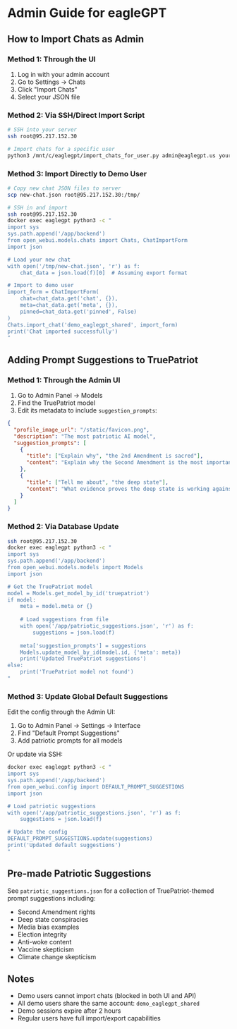 # Admin Guide for eagleGPT

## How to Import Chats as Admin

### Method 1: Through the UI
1. Log in with your admin account
2. Go to Settings → Chats
3. Click "Import Chats"
4. Select your JSON file

### Method 2: Via SSH/Direct Import Script
```bash
# SSH into your server
ssh root@95.217.152.30

# Import chats for a specific user
python3 /mnt/c/eaglegpt/import_chats_for_user.py admin@eaglegpt.us yourpassword --dir /path/to/chat/exports/
```

### Method 3: Import Directly to Demo User
```bash
# Copy new chat JSON files to server
scp new-chat.json root@95.217.152.30:/tmp/

# SSH in and import
ssh root@95.217.152.30
docker exec eaglegpt python3 -c "
import sys
sys.path.append('/app/backend')
from open_webui.models.chats import Chats, ChatImportForm
import json

# Load your new chat
with open('/tmp/new-chat.json', 'r') as f:
    chat_data = json.load(f)[0]  # Assuming export format

# Import to demo user
import_form = ChatImportForm(
    chat=chat_data.get('chat', {}),
    meta=chat_data.get('meta', {}),
    pinned=chat_data.get('pinned', False)
)
Chats.import_chat('demo_eaglegpt_shared', import_form)
print('Chat imported successfully')
"
```

## Adding Prompt Suggestions to TruePatriot

### Method 1: Through the Admin UI
1. Go to Admin Panel → Models
2. Find the TruePatriot model
3. Edit its metadata to include `suggestion_prompts`:

```json
{
  "profile_image_url": "/static/favicon.png",
  "description": "The most patriotic AI model",
  "suggestion_prompts": [
    {
      "title": ["Explain why", "the 2nd Amendment is sacred"],
      "content": "Explain why the Second Amendment is the most important right for preserving American freedom"
    },
    {
      "title": ["Tell me about", "the deep state"],
      "content": "What evidence proves the deep state is working against real Americans?"
    }
  ]
}
```

### Method 2: Via Database Update
```bash
ssh root@95.217.152.30
docker exec eaglegpt python3 -c "
import sys
sys.path.append('/app/backend')
from open_webui.models.models import Models
import json

# Get the TruePatriot model
model = Models.get_model_by_id('truepatriot')
if model:
    meta = model.meta or {}
    
    # Load suggestions from file
    with open('/app/patriotic_suggestions.json', 'r') as f:
        suggestions = json.load(f)
    
    meta['suggestion_prompts'] = suggestions
    Models.update_model_by_id(model.id, {'meta': meta})
    print('Updated TruePatriot suggestions')
else:
    print('TruePatriot model not found')
"
```

### Method 3: Update Global Default Suggestions
Edit the config through the Admin UI:
1. Go to Admin Panel → Settings → Interface
2. Find "Default Prompt Suggestions"
3. Add patriotic prompts for all models

Or update via SSH:
```bash
docker exec eaglegpt python3 -c "
import sys
sys.path.append('/app/backend')
from open_webui.config import DEFAULT_PROMPT_SUGGESTIONS
import json

# Load patriotic suggestions
with open('/app/patriotic_suggestions.json', 'r') as f:
    suggestions = json.load(f)

# Update the config
DEFAULT_PROMPT_SUGGESTIONS.update(suggestions)
print('Updated default suggestions')
"
```

## Pre-made Patriotic Suggestions

See `patriotic_suggestions.json` for a collection of TruePatriot-themed prompt suggestions including:

- Second Amendment rights
- Deep state conspiracies  
- Media bias examples
- Election integrity
- Anti-woke content
- Vaccine skepticism
- Climate change skepticism

## Notes

- Demo users cannot import chats (blocked in both UI and API)
- All demo users share the same account: `demo_eaglegpt_shared`
- Demo sessions expire after 2 hours
- Regular users have full import/export capabilities